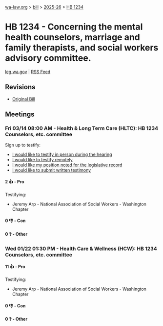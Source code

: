[wa-law.org](/) > [bill](/bill/) > [2025-26](/bill/2025-26/) > [HB 1234](/bill/2025-26/hb/1234/)

# HB 1234 - Concerning the mental health counselors, marriage and family therapists, and social workers advisory committee.
[leg.wa.gov](https://app.leg.wa.gov/billsummary?BillNumber=1234&Year=2025&Initiative=false) | [RSS Feed](./rss.xml)

## Revisions
* [Original Bill](1/)

## Meetings
### Fri 03/14 08:00 AM - Health & Long Term Care (HLTC): HB 1234 Counselors, etc. committee
Sign up to testify:
* [I would like to testify in person during the hearing](https://app.leg.wa.gov/csi/Testifier/Add?chamber=House&mId=32986&aId=165431&caId=26319&tId=1)
* [I would like to testify remotely](https://app.leg.wa.gov/csi/Testifier/Add?chamber=House&mId=32986&aId=165431&caId=26319&tId=2)
* [I would like my position noted for the legislative record](https://app.leg.wa.gov/csi/Testifier/Add?chamber=House&mId=32986&aId=165431&caId=26319&tId=3)
* [I would like to submit written testimony](https://app.leg.wa.gov/csi/Testifier/Add?chamber=House&mId=32986&aId=165431&caId=26319&tId=4)

#### 2 👍 - Pro
Testifying:
* Jeremy Arp - National Association of Social Workers - Washington Chapter

#### 0 👎 - Con

#### 0 ❓ - Other

### Wed 01/22 01:30 PM - Health Care & Wellness (HCW): HB 1234 Counselors, etc. committee
#### 11 👍 - Pro
Testifying:
* Jeremy Arp - National Association of Social Workers - Washington Chapter

#### 0 👎 - Con

#### 0 ❓ - Other
